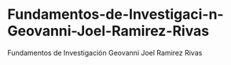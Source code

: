 # Fundamentos-de-Investigaci-n-Geovanni-Joel-Ramirez-Rivas
Fundamentos de Investigación Geovanni Joel Ramirez Rivas
